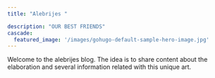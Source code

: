 ```yaml
---
title: "Alebrijes "

description: "OUR BEST FRIENDS"
cascade:
  featured_image: '/images/gohugo-default-sample-hero-image.jpg'
---
```

Welcome to the alebrijes blog. The idea is to share content about the elaboration and several information related with this unique art.